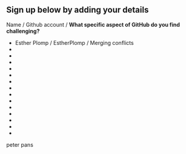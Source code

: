 ## Sign up below by adding your details

Name / Github account / **What specific aspect of GitHub do you find challenging?**
* Esther Plomp / EstherPlomp / Merging conflicts
* 
* 
* 
* 
* 
* 
* 
* 
* 
* 
* 
* 
* 
* 


peter pans

